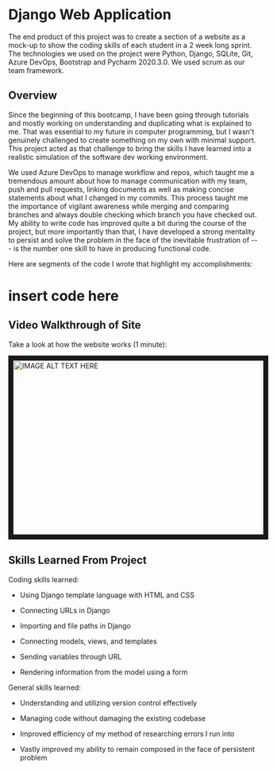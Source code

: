 # Django Web Application

The end product of this project was to create a section of a website as a mock-up to show the coding skills of each student in a 2 week long sprint. The technologies we used on the project were Python, Django, SQLite, Git, Azure DevOps, Bootstrap and Pycharm 2020.3.0. We used scrum as our team framework.

## Overview
Since the beginning of this bootcamp, I have been going through tutorials and mostly working on understanding and duplicating what is explained to me. That was essential to my future in computer programming, but I wasn't genuinely challenged to create something on my own with minimal support. This project acted as that challenge to bring the skills I have learned into a realistic simulation of the software dev working environment.

We used Azure DevOps to manage workflow and repos, which taught me a tremendous amount about how to manage communication with my team, push and pull requests, linking documents as well as making concise statements about what I changed in my commits. This process taught me the importance of vigilant awareness while merging and comparing branches and always double checking which branch you have checked out. My ability to write code has improved quite a bit during the course of the project, but more importantly than that, 
I have developed a strong mentality to persist and solve the problem in the face of the inevitable frustration of --- is the number one skill to have in producing functional code.

Here are segments of the code I wrote that highlight my accomplishments:

# insert code here









## Video Walkthrough of Site

Take a look at how the website works (1 minute):

<a href="http://www.youtube.com/watch?feature=player_embedded&v=PoTabsJp3NI
" target="_blank"><img src="http://img.youtube.com/vi/PoTabsJp3NI/0.jpg" 
alt="IMAGE ALT TEXT HERE" width="550" height="350" border="10" /></a>


## Skills Learned From Project

Coding skills learned:

- Using Django template language with HTML and CSS

- Connecting URLs in Django

- Importing and file paths in Django

- Connecting models, views, and templates

- Sending variables through URL

- Rendering information from the model using a form


General skills learned:

- Understanding and utilizing version control effectively

- Managing code without damaging the existing codebase

- Improved efficiency of my method of researching errors I run into

- Vastly improved my ability to remain composed in the face of persistent problem
